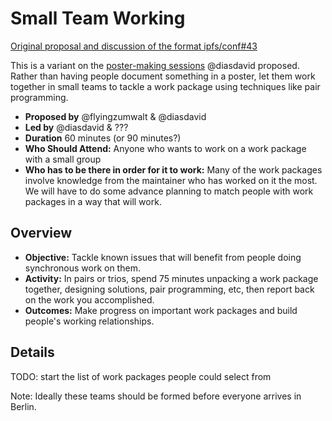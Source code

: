 # Small Team Working 

[Original proposal and discussion of the format ipfs/conf#43](https://github.com/ipfs/conf/issues/43)

This is a variant on the [poster-making sessions](poster-making-sessions.md) @diasdavid proposed. Rather than having people document something in a poster, let them work together in small teams to tackle a work package using techniques like pair programming.

- **Proposed by** @flyingzumwalt & @diasdavid  
- **Led by** @diasdavid & ???   
- **Duration** 60 minutes (or 90 minutes?) 
- **Who Should Attend:** Anyone who wants to work on a work package with a small group  
- **Who has to be there in order for it to work:** Many of the work packages involve knowledge from the maintainer who has worked on it the most. We will have to do some advance planning to match people with work packages in a way that will work. 

## Overview

- **Objective:** Tackle known issues that will benefit from people doing synchronous work on them.  
- **Activity:** In pairs or trios, spend 75 minutes unpacking a work package together, designing solutions, pair programming, etc, then report back on the work you accomplished. 
- **Outcomes:** Make progress on important work packages and build people's working relationships.

## Details

TODO: start the list of work packages people could select from

Note: Ideally these teams should be formed before everyone arrives in Berlin.
